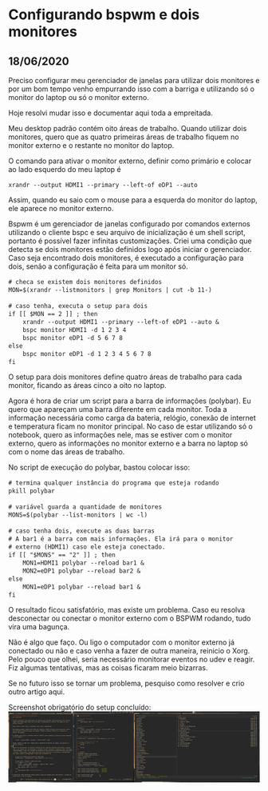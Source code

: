 # Configurando bspwm e dois monitores
## 18/06/2020

Preciso configurar meu gerenciador de janelas para utilizar dois monitores e por um bom tempo venho empurrando isso com a barriga e utilizando só o monitor do laptop ou só o monitor externo.

Hoje resolvi mudar isso e documentar aqui toda a empreitada.

Meu desktop padrão contém oito áreas de trabalho. Quando utilizar dois monitores, quero que as quatro primeiras áreas de trabalho fiquem no monitor externo e o restante no monitor do laptop.

O comando para ativar o monitor externo, definir como primário e colocar ao lado esquerdo do meu laptop é

    xrandr --output HDMI1 --primary --left-of eDP1 --auto

Assim, quando eu saio com o mouse para a esquerda do monitor do laptop, ele aparece no monitor externo.

Bspwm é um gerenciador de janelas configurado por comandos externos utilizando o cliente bspc e seu arquivo de inicialização é um shell script, portanto é possível fazer infinitas customizações. Criei uma condição que detecta se dois monitores estão definidos logo após iniciar o gerenciador. Caso seja encontrado dois monitores, é executado a configuração para dois, senão a configuração é feita para um monitor só.

    # checa se existem dois monitores definidos
    MON=$(xrandr --listmonitors | grep Monitors | cut -b 11-)
    
    # caso tenha, executa o setup para dois
    if [[ $MON == 2 ]] ; then
        xrandr --output HDMI1 --primary --left-of eDP1 --auto &
        bspc monitor HDMI1 -d 1 2 3 4
        bspc monitor eDP1 -d 5 6 7 8
    else
        bspc monitor eDP1 -d 1 2 3 4 5 6 7 8
    fi
    
O setup para dois monitores define quatro áreas de trabalho para cada monitor, ficando as áreas cinco a oito no laptop.

Agora é hora de criar um script para a barra de informações (polybar). Eu quero que apareçam uma barra diferente em cada monitor. Toda a informação necessária como carga da bateria, relógio, conexão de internet e temperatura ficam no monitor principal. No caso de estar utilizando só o notebook, quero as informações nele, mas se estiver com o monitor externo, quero as informações no monitor externo e a barra no laptop só com o nome das áreas de trabalho.

No script de execução do polybar, bastou colocar isso:

    # termina qualquer instância do programa que esteja rodando 
    pkill polybar
     
    # variável guarda a quantidade de monitores
    MONS=$(polybar --list-monitors | wc -l)
    
    # caso tenha dois, execute as duas barras
    # A bar1 é a barra com mais informações. Ela irá para o monitor
    # externo (HDMI1) caso ele esteja conectado.
    if [[ "$MONS" == "2" ]] ; then
        MON1=HDMI1 polybar --reload bar1 &
        MON2=eDP1 polybar --reload bar2 &
    else
        MON1=eDP1 polybar --reload bar1 &
    fi

O resultado ficou satisfatório, mas existe um problema. Caso eu resolva desconectar ou conectar o monitor externo com o BSPWM rodando, tudo vira uma bagunça.

Não é algo que faço. Ou ligo o computador com o monitor externo já conectado ou não e caso venha a fazer de outra maneira, reinicio o Xorg. Pelo pouco que olhei, seria necessário monitorar eventos no udev e reagir. Fiz algumas tentativas, mas as coisas ficaram meio bizarras.

Se no futuro isso se tornar um problema, pesquiso como resolver e crio outro artigo aqui.

Screenshot obrigatório do setup concluído:
 [![](/blog/2020/0618tiny.png)](/blog/2020/0618.png)
